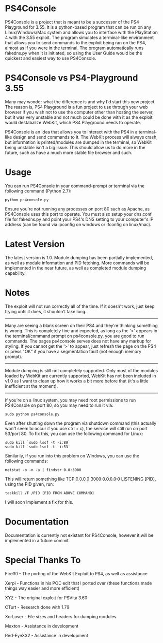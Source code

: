 # PS4Console
PS4Console is a project that is meant to be a successor of the PS4 Playground for 3.55. It is a python-based program that can be run on any Linux/Windows/Mac system and allows you to interface with the PlayStation 4 with the 3.55 exploit. The program simulates a terminal-like environment that allows you to send commands to the exploit being ran on the PS4, almost as if you were in the terminal. The program automatically runs fakedns.py when it is initiated, so using the User Guide would be the quickest and easiest way to use PS4Console.

# PS4Console vs PS4-Playground 3.55
Many may wonder what the difference is and why I'd start this new project. The reason is, PS4 Playground is a fun project to use through your web browser if you wish not to use the computer other than hosting the server, but it was very unstable and not much could be done with it as the exploit would destabalize WebKit, which PS4 Playground needs to operate.

PS4Console is an idea that allows you to interact with the PS4 in a terminal-like design and send commands to it. The WebKit process will always crash, but information is printed/modules are dumped in the terminal, so WebKit being unstable isn't a big issue. This should allow us to do more in the future, such as have a much more stable file browser and such.

# Usage
You can run PS4Console in your command-prompt or terminal via the following command (Python 2.7):

```
python ps4console.py
```

Ensure you're not running any processes on port 80 such as Apache, as PS4Console uses this port to operate. You must also setup your dns.conf file for fakedns.py and point your PS4's DNS setting to your computer's IP address (can be found via ipconfig on windows or ifconfig on linux/mac).

# Latest Version
The latest version is 1.0. Module dumping has been partially implemented, as well as module information and PID fetching. More commands will be implemented in the near future, as well as completed module dumping capability.

# Notes
The exploit will not run correctly all of the time. If it doesn't work, just keep trying until it does, it shouldn't take long.

---

Many are seeing a blank screen on their PS4 and they're thinking something is wrong. This is completely fine and expected, as long as the '>' appears in the terminal/command prompt on ps4console.py, you are good to run commands. The pages ps4console serves does not have any markup for styling. If you cannot get the '>' to appear, just refresh the page on the PS4 or press "OK" if you have a segmentation fault (not enough memory prompt).

---

Module dumping is still not completely supported. Only most of the modules loaded by WebKit are currently supported, WebKit has not been included in v1.0 as I want to clean up how it works a bit more before that (it's a little inefficient at the moment).

---

If you're on a linux system, you may need root permissions to run PS4Console on port 80, so you may need to run it via:
```
sudo python ps4console.py
```

Even after shutting down the program via shutdown command (this actually won't seem to occur if you use ctrl + c), the service will still run on port 53/port 80. To fix this, you can use the following command for Linux:
```
sudo kill `sudo lsof -t -i:80`
sudo kill `sudo lsof -t -i:53`
```

Similarily, if you run into this problem on Windows, you can use the following commands:
```
netstat -o -n -a | findstr 0.0:3000
```

This will return something like TCP    0.0.0.0:3000      0.0.0.0:0              LISTENING       [PID], using the PID given, run:
```
taskkill /F /PID [PID FROM ABOVE COMMAND]
```

I will soon implement a fix for this.

# Documentation
Documentation is currently not existant for PS4Console, however it will be implemented in a future commit.

# Special Thanks To
Fire30 - The porting of the WebKit Exploit to PS4, as well as assistance

Xerpi - Functions in his POC edit that I ported over (these functions made things way easier and more efficient)

XYZ - The original exploit for PSVita 3.60

CTurt - Research done with 1.76

XorLoser - File sizes and headers for dumping modules

Maxton - Assistance in development

Red-EyeX32 - Assistance in development



